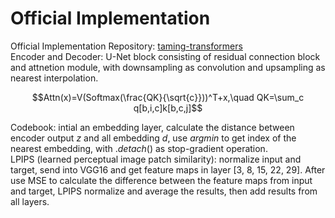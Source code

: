 # Official Implementation
Official Implementation Repository: [taming-transformers](https://github.com/CompVis/taming-transformers/)  
Encoder and Decoder: U-Net block consisting of residual connection block and attnetion module, with downsampling as convolution and upsampling as nearest interpolation.
```math
Attn(x)=V(Softmax(\frac{QK}{\sqrt{c}}))^T+x,\quad QK=\sum_c q[b,i,c]k[b,c,j]
```
Codebook: intial an embedding layer, calculate the distance between encoder output $z$ and all embedding $d$, use $argmin$ to get index of the nearest embedding, with $.detach()$ as stop-gradient operation.  
LPIPS (learned perceptual image patch similarity): normalize input and target, send into VGG16 and get feature maps in layer [3, 8, 15, 22, 29]. After use MSE to calculate the difference between the feature maps from input and target, LPIPS normalize and average the results, then add results from all layers.  
